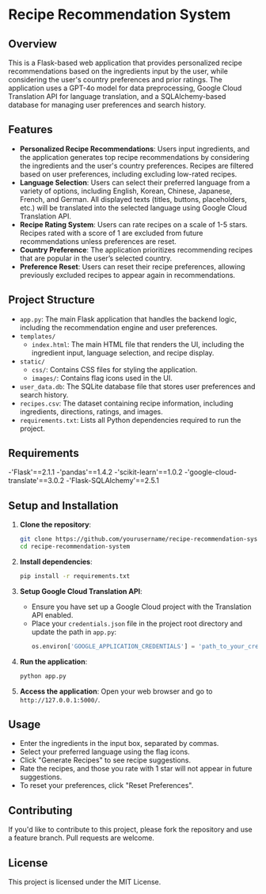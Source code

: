 # Recipe Recommendation System

## Overview
This is a Flask-based web application that provides personalized recipe recommendations based on the ingredients input by the user, while considering the user's country preferences and prior ratings. The application uses a GPT-4o model for data preprocessing, Google Cloud Translation API for language translation, and a SQLAlchemy-based database for managing user preferences and search history.

## Features
- **Personalized Recipe Recommendations**: Users input ingredients, and the application generates top recipe recommendations by considering the ingredients and the user's country preferences. Recipes are filtered based on user preferences, including excluding low-rated recipes.
- **Language Selection**: Users can select their preferred language from a variety of options, including English, Korean, Chinese, Japanese, French, and German. All displayed texts (titles, buttons, placeholders, etc.) will be translated into the selected language using Google Cloud Translation API.
- **Recipe Rating System**: Users can rate recipes on a scale of 1-5 stars. Recipes rated with a score of 1 are excluded from future recommendations unless preferences are reset.
- **Country Preference**: The application prioritizes recommending recipes that are popular in the user’s selected country.
- **Preference Reset**: Users can reset their recipe preferences, allowing previously excluded recipes to appear again in recommendations.

## Project Structure
- `app.py`: The main Flask application that handles the backend logic, including the recommendation engine and user preferences.
- `templates/`
  - `index.html`: The main HTML file that renders the UI, including the ingredient input, language selection, and recipe display.
- `static/`
  - `css/`: Contains CSS files for styling the application.
  - `images/`: Contains flag icons used in the UI.
- `user_data.db`: The SQLite database file that stores user preferences and search history.
- `recipes.csv`: The dataset containing recipe information, including ingredients, directions, ratings, and images.
- `requirements.txt`: Lists all Python dependencies required to run the project.

## Requirements
-'Flask'==2.1.1
-'pandas'==1.4.2
-'scikit-learn'==1.0.2
-'google-cloud-translate'==3.0.2
-'Flask-SQLAlchemy'==2.5.1

## Setup and Installation
1. **Clone the repository**:
    ```bash
    git clone https://github.com/yourusername/recipe-recommendation-system.git
    cd recipe-recommendation-system
    ```

2. **Install dependencies**:
    ```bash
    pip install -r requirements.txt
    ```

3. **Setup Google Cloud Translation API**:
    - Ensure you have set up a Google Cloud project with the Translation API enabled.
    - Place your `credentials.json` file in the project root directory and update the path in `app.py`:
      ```python
      os.environ['GOOGLE_APPLICATION_CREDENTIALS'] = 'path_to_your_credentials.json'
      ```

4. **Run the application**:
    ```bash
    python app.py
    ```

5. **Access the application**:
    Open your web browser and go to `http://127.0.0.1:5000/`.

## Usage
- Enter the ingredients in the input box, separated by commas.
- Select your preferred language using the flag icons.
- Click "Generate Recipes" to see recipe suggestions.
- Rate the recipes, and those you rate with 1 star will not appear in future suggestions.
- To reset your preferences, click "Reset Preferences".

## Contributing
If you'd like to contribute to this project, please fork the repository and use a feature branch. Pull requests are welcome.

## License
This project is licensed under the MIT License.
